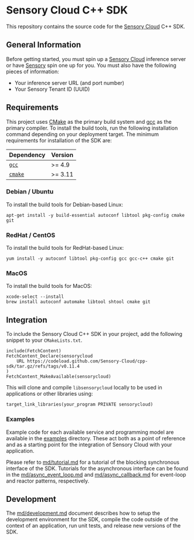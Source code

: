 # Sensory Cloud C++ SDK

This repository contains the source code for the [Sensory Cloud][sensory-cloud]
C++ SDK.

## General Information

Before getting started, you must spin up a [Sensory Cloud][sensory-cloud]
inference server or have [Sensory][sensory-cloud] spin one up for you. You must
also have the following pieces of information:

-   Your inference server URL (and port number)
-   Your Sensory Tenant ID (UUID)

[sensory-cloud]: https://sensorycloud.ai/

## Requirements

This project uses [CMake][cmake] as the primary build system and [gcc][gcc] as
the primary compiler. To install the build tools, run the following
installation command depending on your deployment target. The minimum
requirements for installation of the SDK are:

| Dependency       | Version   |
|:-----------------|:----------|
| [`gcc`][gcc]     | >= 4.9    |
| [`cmake`][cmake] | >= 3.11   |

[cmake]: https://cmake.org/
[gcc]: https://gcc.gnu.org/

### Debian / Ubuntu

To install the build tools for Debian-based Linux:

```shell
apt-get install -y build-essential autoconf libtool pkg-config cmake git
```

### RedHat / CentOS

To install the build tools for RedHat-based Linux:

```shell
yum install -y autoconf libtool pkg-config gcc gcc-c++ cmake git
```

### MacOS

To install the build tools for MacOS:

```shell
xcode-select --install
brew install autoconf automake libtool shtool cmake git
```

<!--
### Windows

To install the build tools for Windows:

```shell
TODO
```
-->

## Integration

To include the Sensory Cloud C++ SDK in your project, add the following snippet
to your `CMakeLists.txt`.

```shell
include(FetchContent)
FetchContent_Declare(sensorycloud
    URL https://codeload.github.com/Sensory-Cloud/cpp-sdk/tar.gz/refs/tags/v0.11.4
)
FetchContent_MakeAvailable(sensorycloud)
```

This will clone and compile `libsensorycloud` locally to be used in
applications or other libraries using:

```shell
target_link_libraries(your_program PRIVATE sensorycloud)
```

### Examples

Example code for each available service and programming model are available in
the [examples](examples) directory. These act both as a point of reference and
as a starting point for the integration of Sensory Cloud with your application.

Please refer to [md/tutorial.md](md/tutorial.md) for a tutorial of the
blocking synchronous interface of the SDK. Tutorials for the asynchronous
interface can be found in the
[md/async_event_loop.md](md/async_event_loop.md) and
[md/async_callback.md](md/async_callback.md) for event-loop and reactor
patterns, respectively.

<!--
### SecureCredentialStore _(Experimental feature)_

To optionally compile an operating system specific `SecureCredentialStore`
using system libraries, execute:

```shell
cmake -DSENSORY_CLOUD_BUILD_SECURE_CREDENTIAL_STORE=ON <source directory>
```

The table below provides information about the implementations of
`SecureCredentialStore` that are provided. Please refer to
[md/tutorial.md](md/tutorial.md) for more information about the
`SecureCredentialStore` object.

| Operating System  | Secure Secret Library                  |
|:------------------|:---------------------------------------|
| Linux             | [Libsecret][Libsecret]                 |
| Mac OS            | [Keychain Services][Keychain-Services] |
| Windows           | [Credential Locker][Credential-Locker] |

[Keychain-Services]: https://developer.apple.com/documentation/security/keychain_services
[Credential-Locker]: https://docs.microsoft.com/en-us/windows/uwp/security/credential-locker
[Libsecret]: https://wiki.gnome.org/Projects/Libsecret
-->

## Development

The [md/development.md](md/development.md) document describes how to setup the
development environment for the SDK, compile the code outside of the context of
an application, run unit tests, and release new versions of the SDK.
